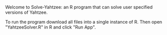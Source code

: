 Welcome to Solve-Yahtzee: an R program that can solve user specified versions of Yahtzee.

To run the program download all files into a single instance of R. Then open "YahtzeeSolver.R" in R and click "Run App".
